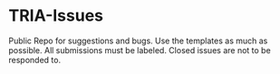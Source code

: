 # TRIA-Issues
Public Repo for suggestions and bugs.
Use the templates as much as possible.
All submissions must be labeled. 
Closed issues are not to be responded to.
